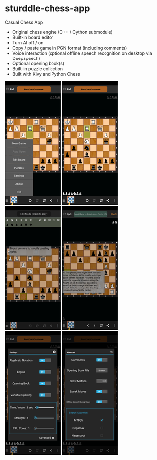# sturddle-chess-app
Casual Chess App

- Original chess engine (C++ / Cython submodule)
- Built-in board editor
- Turn AI off / on
- Copy / paste game in PGN format (including comments)
- Voice interaction (optional offline speech recognition on desktop via Deepspeech)
- Optional opening book(s)
- Built-in puzzle collection
- Built with Kivy and Python Chess

![Alt text](/screenshots/Screenshot_Menu.png?raw=true "Menu")
![Alt text](/screenshots/Screenshot_Game.png?raw=true "Game")
![Alt text](/screenshots/Screenshot_EditMode.png?raw=true "Editor")
![Alt text](/screenshots/Screenshot_PNGViewer.png?raw=true "PGN Viewer")
![Alt text](/screenshots/Screenshot_Settings.png?raw=true "Settings")
![Alt text](/screenshots/Screenshot_AdvSettings.png?raw=true "Advanced Settings")
